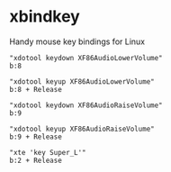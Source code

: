 # xbindkey
Handy mouse key bindings for Linux

    "xdotool keydown XF86AudioLowerVolume"
    b:8

    "xdotool keyup XF86AudioLowerVolume"
    b:8 + Release

    "xdotool keydown XF86AudioRaiseVolume"
    b:9

    "xdotool keyup XF86AudioRaiseVolume"
    b:9 + Release

    "xte 'key Super_L'"
    b:2 + Release
